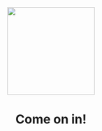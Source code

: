 <div id="header" align="center">
  <img src="https://media.giphy.com/media/YYQ6sw8jt2HRxX4uVi/giphy.gif" width="200"/>
</div>

<h1 align="center">
  Come on in!
</h1>



